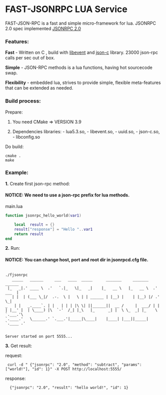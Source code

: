 FAST-JSONRPC LUA Service
=====================================

FAST-JSON-RPC is a fast and simple micro-framework for lua.
JSONRPC 2.0 spec implemented [JSONRPC 2.0](http://www.jsonrpc.org/specification)


### Features:

**Fast** - Written on C , build with [libevent](https://github.com/libevent/libevent) and [json-c](https://github.com/json-c/json-c) library. 
23000 json-rpc calls per sec out of box.

**Simple** - JSON-RPC methods is a lua functions, having hot sourcecode swap.

**Flexibility** - embedded lua, strives to provide simple, 
flexible meta-features that can be extended as needed.

### Build process:
Prepare:
 1. You need CMake => VERSION 3.9

 2. Dependencies libraries: 
        - lua5.3.so, 
        - libevent.so, 
        - uuid.so, 
        - json-c.so, 
        - libconfig.so

Do build:
   ```shell   
   cmake .
   make
   ```



### Example:

**1.** Create first json-rpc method: 
#### NOTICE: We need to use a json-rpc prefix for lua methods.

main.lua
```lua
function jsonrpc_hello_world(var1)

    local  result = {}
    result["response"] = "Hello "..var1
    return result 
end
```

**2.** Run:
#### NOTICE: You can change host, port and root dir in jsonrpcd.cfg file.
  ```shell
 
  ./fjsonrpc 
     _____   ______     ___   ____  _____      _______     _______     ______ 
   |_   _|.' ____ \  .'   `.|_   \|_   _|    |_   __ \   |_   __ \  .' ___  |
     | |  | (___ \_|/  .-.  \ |   \ | | ______ | |__) |    | |__) |/ .'   \_|
 _   | |   _.____`. | |   | | | |\ \| ||______||  __ /     |  ___/ | |       
| |__' |  | \____) |\  `-'  /_| |_\   |_      _| |  \ \_  _| |_    \ `.___.'\
`.____.'   \______.' `.___.'|_____|\____|    |____| |___||_____|    `.____ .'
  

Server started on port 5555...
   ```

**3.** Get result:
 
 request:
   ```shell
    curl -d " {"jsonrpc": "2.0", "method": "subtract", "params": ["world!"], "id": 1}" -X POST http://localhost:5555/
   ```
  
 response:
  ```shell
    {"jsonrpc": "2.0", "result": "hello world!", "id": 1}
  ```
